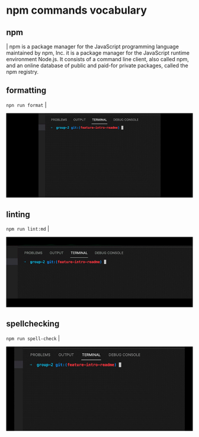 # npm commands vocabulary

## npm

| npm is a package manager for the JavaScript programming language maintained by npm, Inc.
it is a package manager for the JavaScript runtime environment Node.js. It consists of a command line client, also called npm, and an online database of public and paid-for private packages, called the npm registry.

## formatting

`npn run format`
|

![npm run format](https://raw.githubusercontent.com/lab-antwerp-1/home/feature-aviv-vocabulary-update/vocabulary/pix/npmformat.gif)

## linting

`npm run lint:md`
|

![npm run lint:md](https://raw.githubusercontent.com/lab-antwerp-1/home/feature-aviv-vocabulary-update/vocabulary/pix/npmlintmd.gif)

## spellchecking

`npm run spell-check`
|

![npm run spell-check](https://raw.githubusercontent.com/lab-antwerp-1/home/feature-aviv-vocabulary-update/vocabulary/pix/npmspellcheck.gif)
